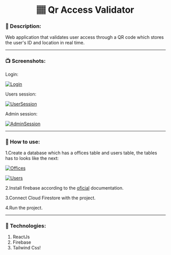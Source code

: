 <h1 align="center">🏽 Qr Access Validator</h1>

### **📕 Description:**

Web application that validates user access through a QR code which stores the user's ID and location in real time.

------------

### **📺 Screenshots:**

Login:

[![Login](https://i.imgur.com/qEMZlN0.png "Login")](https://i.imgur.com/qEMZlN0.png "Login")


Users session:

[![UserSession](https://i.imgur.com/FpvOCaT.png "UserSession")](https://i.imgur.com/FpvOCaT.png "UserSession")

Admin session:

[![AdminSession](https://i.imgur.com/TSmUZNy.png "AdminSession")](https://i.imgur.com/TSmUZNy.png "AdminSession")

------------

### **📕 How to use:**

1.Create a database which has a offices table and users table, the tables has to looks like the next:

[![Offices](https://i.imgur.com/bNRTuBo.png "Offices")](https://i.imgur.com/bNRTuBo.png "Offices")

[![Users](https://i.imgur.com/JDhiNum.png "Users")](https://i.imgur.com/JDhiNum.png "Users")

2.Install firebase according to the [oficial](https://firebase.google.com/docs/firestore/quickstart "oficial") documentation.

3.Connect Cloud Firestore with the project.

4.Run the project.

------------

### **🚀 Technologies:**
1. ReactJs
2. Firebase
3. Tailwind Css!
